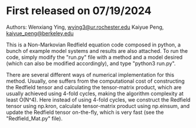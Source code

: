 # First released on 07/19/2024

Authors: 
Wenxiang Ying, wying3@ur.rochester.edu
Kaiyue Peng, kaiyue_peng@berkeley.edu

This is a Non-Markovian Redfield equation code composed in python, a bunch of example model systems and results are also attached. 
To run the code, simply modify the "run.py" file with a method and a model desired (which can also be modified accordingly), and type "python3 run.py". 

There are several different ways of numerical implementation for this method. 
Usually, one suffers from the computational cost of constructing the Redfield tensor and calculating the tensor-matrix product, which are usually achieved using 4-fold cycles, making the algorithm complexity at least O(N^4).
Here instead of using 4-fold cycles, we construct the Redfield tensor using np.kron, calculate tensor-matrix product using np.einsum, and update the Redfield tensor on-the-fly, which is very fast (see the "Redfield_Mat.py" file).

